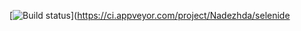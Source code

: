 [![Build status](https://ci.appveyor.com/api/projects/status/equa8qxxlawx59u0?svg=true)](https://ci.appveyor.com/project/Nadezhda/selenide
